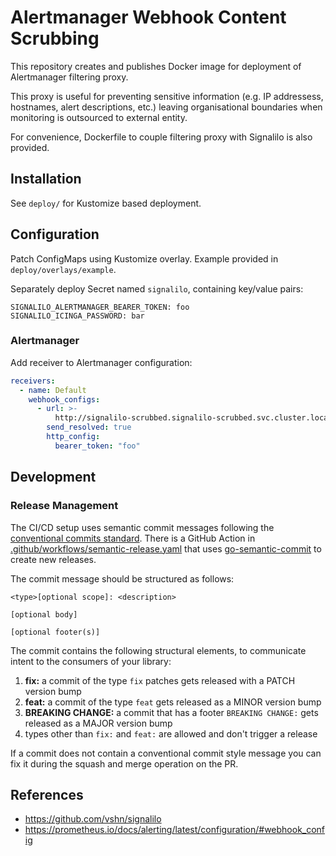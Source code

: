 # Alertmanager Webhook Content Scrubbing

This repository creates and publishes Docker image for deployment of Alertmanager filtering proxy.

This proxy is useful for preventing sensitive information (e.g. IP addressess, hostnames, alert descriptions, etc.) leaving organisational boundaries when monitoring is outsourced to external entity.

For convenience, Dockerfile to couple filtering proxy with Signalilo is also provided.

## Installation

See `deploy/` for Kustomize based deployment.

## Configuration

Patch ConfigMaps using Kustomize overlay. Example provided in `deploy/overlays/example`.

Separately deploy Secret named `signalilo`, containing key/value pairs:

```
SIGNALILO_ALERTMANAGER_BEARER_TOKEN: foo
SIGNALILO_ICINGA_PASSWORD: bar
```

### Alertmanager

Add receiver to Alertmanager configuration:

```yaml
receivers:
  - name: Default
    webhook_configs:
      - url: >-
          http://signalilo-scrubbed.signalilo-scrubbed.svc.cluster.local:8080/webhook
        send_resolved: true
        http_config:
          bearer_token: "foo"
```

## Development

### Release Management

The CI/CD setup uses semantic commit messages following the
[conventional commits standard](https://www.conventionalcommits.org/en/v1.0.0/).
There is a GitHub Action in [.github/workflows/semantic-release.yaml](./.github/workflows/semantic-release.yaml)
that uses [go-semantic-commit](https://go-semantic-release.xyz/) to create new releases.

The commit message should be structured as follows:

```console
<type>[optional scope]: <description>

[optional body]

[optional footer(s)]
```

The commit contains the following structural elements, to communicate intent to the consumers of your library:

1. **fix:** a commit of the type `fix` patches gets released with a PATCH version bump
1. **feat:** a commit of the type `feat` gets released as a MINOR version bump
1. **BREAKING CHANGE:** a commit that has a footer `BREAKING CHANGE:` gets released as a MAJOR version bump
1. types other than `fix:` and `feat:` are allowed and don't trigger a release

If a commit does not contain a conventional commit style message you can fix
it during the squash and merge operation on the PR.

## References

* https://github.com/vshn/signalilo
* https://prometheus.io/docs/alerting/latest/configuration/#webhook_config
